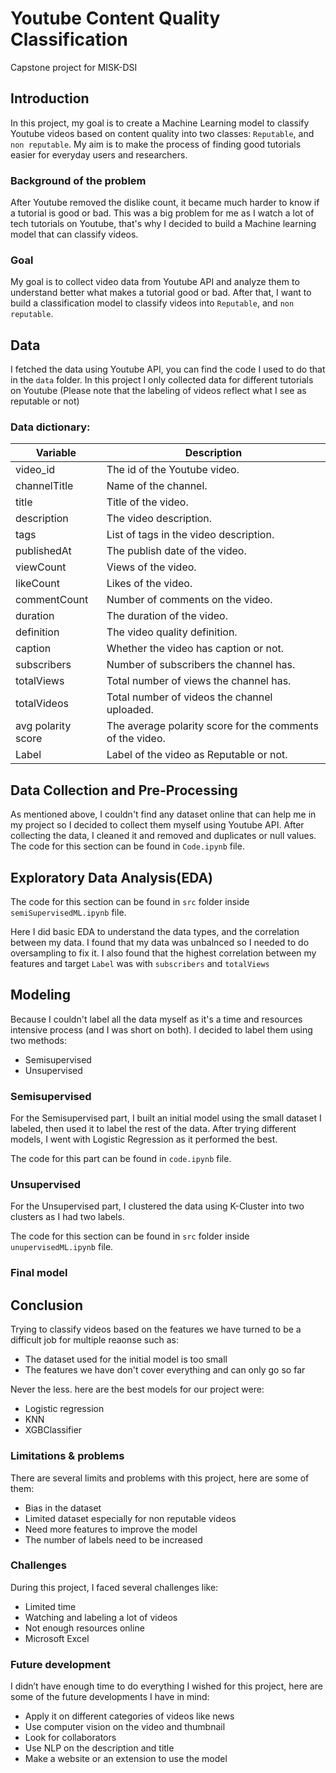 # Youtube Content Quality Classification
Capstone project for MISK-DSI 

## Introduction
In this project, my goal is to create a Machine Learning model to classify Youtube videos based on content quality into two classes: `Reputable`, and `non reputable`. My aim is to make the process of finding good tutorials easier for everyday users and researchers.

### Background of the problem
After Youtube removed the dislike count, it became much harder to know if a tutorial is good or bad. This was a big problem for me as I watch a lot of tech tutorials on Youtube, that's why I decided to build a Machine learning model that can classify videos. 

### Goal
My goal is to collect video data from Youtube API and analyze them to understand better what makes a tutorial good or bad. After that, I want to build a classification model to classify videos into `Reputable`, and `non reputable`.

## Data
I fetched the data using Youtube API, you can find the code I used to do that in the ```data``` folder. In this project I only collected data for different tutorials on Youtube (Please note that the labeling of videos reflect what I see as reputable or not)

### Data dictionary:

| Variable      | Description |
| ----------- | ----------- |
| video_id    | The id of the Youtube video.       |
| channelTitle   | Name of the channel.       |
| title  | Title of the video.        |
| description   | The video description.        |
| tags   | List of tags in the video description.        |
| publishedAt   | The publish date of the video.         |
| viewCount   | Views of the video.       |
| likeCount   | Likes of the video.        |
| commentCount   | Number of comments on the video.      |
| duration   | The duration of the video.        |
| definition   | The video quality definition.       |
| caption   | Whether the video has caption or not.       |
| subscribers   | Number of subscribers the channel has.      |
| totalViews   | Total number of views the channel has.      |
| totalVideos   | Total number of videos the channel uploaded.      |
| avg polarity score   | The average polarity score for the comments of the video.      |
| Label   | Label of the video as Reputable or not.      |


## Data Collection and Pre-Processing
As mentioned above, I couldn't find any dataset online that can help me in my project so I decided to collect them myself using Youtube API. After collecting the data, I cleaned it and removed and duplicates or null values. The code for this section can be found in `Code.ipynb` file.

## Exploratory Data Analysis(EDA)
The code for this section can be found in `src` folder inside `semiSupervisedML.ipynb` file. 

Here I did basic EDA to understand the data types, and the correlation between my data. I found that my data was unbalnced so I needed to do oversampling to fix it. I also found that the highest correlation between my features and target `Label` was with `subscribers` and `totalViews`

## Modeling
Because I couldn't label all the data myself as it's a time and resources intensive process (and I was short on both). I decided to label them using two methods:

- Semisupervised
- Unsupervised

### Semisupervised
For the Semisupervised part, I built an initial model using the small dataset I labeled, then used it to label the rest of the data. After trying different models, I went with Logistic Regression as it performed the best.

The code for this part can be found in `code.ipynb` file. 

### Unsupervised
For the Unsupervised part, I clustered the data using K-Cluster into two clusters as I had two labels.

The code for this section can be found in `src` folder inside `unupervisedML.ipynb` file.

### Final model


## Conclusion
Trying to classify videos based on the features we have turned to be a difficult job for multiple reaonse such as:

- The dataset used for the initial model is too small 
- The features we have don't cover everything and can only go so far

Never the less. here are the best models for our project were:

- Logistic regression 
- KNN 
- XGBClassifier

### Limitations & problems
There are several limits and problems with this project, here are some of them:

- Bias in the dataset 
- Limited dataset especially for non reputable videos
- Need more features to improve the model
- The number of labels need to be increased

### Challenges
During this project, I faced several challenges like:

- Limited time 
- Watching and labeling a lot of videos
- Not enough resources online
- Microsoft Excel 

### Future development
I didn’t have enough time to do everything I wished for this project, here are some of the future developments I have in mind:

- Apply it on different categories of videos like news
- Use computer vision on the video and thumbnail 
- Look for collaborators
- Use NLP on the description and title
- Make a website or an extension to use the model




